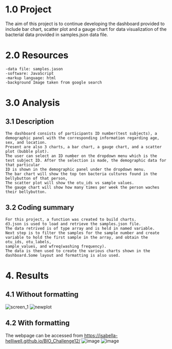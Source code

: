 # 1.0 Project
  The aim of this project is to continue developing the dashboard provided to include bar chart, scatter plot and a gauge chart for 
  data visualization of the bacterial data provided in samples.json data file. 

# 2.0 Resources
    -data file: samples.jason
    -software: JavaScript
    -markup language: html
    -background Image taken from google search


# 3.0 Analysis
## 3.1 Description
    The dashboard consists of participants ID number(test subjects), a demographic panel with the corresponding information regarding age, sex, and location.
    Present are also 3 charts, a bar chart, a gauge chart, and a scatter plot (bubble plot).
    The user can select an ID number on the dropdown menu which is the test subject ID. After the selection is made, the demographic data for that particular 
    ID is shown in the demographic panel under the dropdown menu.
    The bar chart will show the top ten bacteria cultures found in the bellybutton of that person, 
    The scatter plot will show the otu_ids vs sample values.
    The gauge chart will show how many times per week the person waches their bellybutton.


## 3.2 Coding summary
    For this project, a function was created to build charts. 
    d3.json is used to load and retrieve the samples.json file.
    The data retrived is of type array and is held in named variable.
    Next step is to filter the samples for the sample number and create variable to hold the first sample in the array, and obtain the otu_ids, otu_labels,
    sample_values, and wfreq(washing frequency).
    The data is then used to create the various charts shown in the dashboard.Some layout and formatting is also used.
    
# 4. Results
## 4.1 Without formatting
![screen_1](https://user-images.githubusercontent.com/85843030/133278270-57592f7c-953f-4a85-b440-bc25051194e1.png)
![newplot](https://user-images.githubusercontent.com/85843030/133278312-e2592c3d-11a3-48fb-9517-4030de15a188.png)

## 4.2 With formatting
 The webpage can be accessed from https://isabella-helliwell.github.io/BIO_Challenge12/
![image](https://user-images.githubusercontent.com/85843030/133326357-ca2fdc55-7d15-4139-b730-ff53a19ff4a2.png)
![image](https://user-images.githubusercontent.com/85843030/133326429-880a2b21-d1a7-4864-95bf-ed433ec147dd.png)


